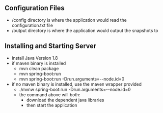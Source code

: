 ## Configuration Files
- /config directory is where the application would read the configuration.txt file
- /output directory is where the application would output the snapshots to

## Installing and Starting Server
- install Java Version 1.8
- if maven binary is installed
  - mvn clean package
  - mvn spring-boot:run
  - mvn spring-boot:run -Drun.arguments=--node.id=0
- if no maven binary is installed, use the maven wrapper provided
  - ./mvnw spring-boot:run -Drun.arguments=--node.id=0
  - the command above will both:
    - download the dependent java libraries
    - then start the application